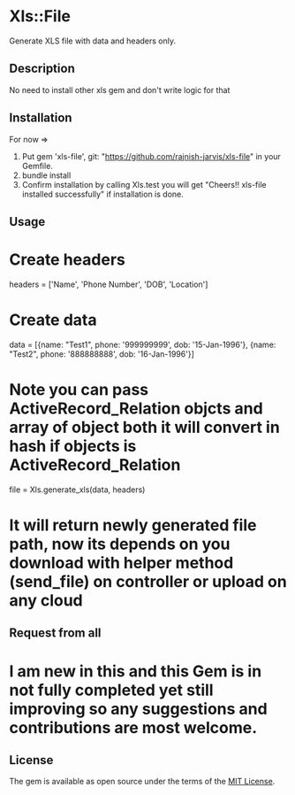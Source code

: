 # Xls::File

Generate XLS file with data and headers only.

## Description

No need to install other xls gem and don't write logic for that
## Installation
For now =>

1. Put gem 'xls-file', git: "https://github.com/rajnish-jarvis/xls-file" in your Gemfile.
2. bundle install
3. Confirm installation by calling Xls.test  you will get "Cheers!! xls-file installed successfully" if installation is done.

## Usage

# Create headers
headers = ['Name', 'Phone Number', 'DOB', 'Location']
# Create data
data = [{name: "Test1", phone: '999999999', dob: '15-Jan-1996'}, {name: "Test2", phone: '888888888', dob: '16-Jan-1996'}]
# Note you can pass ActiveRecord_Relation objcts and array of object both it will convert in hash if objects is ActiveRecord_Relation
file = Xls.generate_xls(data, headers)
# It will return newly generated file path, now its depends on you download with helper method (send_file) on controller or upload on any cloud

## Request from all
 # I am new in this and this Gem is in not fully completed yet still improving so any suggestions and contributions are most welcome.

## License

The gem is available as open source under the terms of the [MIT License](https://opensource.org/licenses/MIT).
